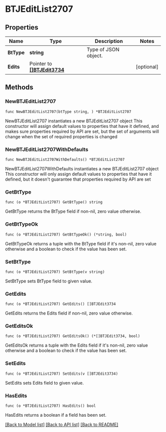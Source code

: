 # BTJEditList2707

## Properties

Name | Type | Description | Notes
------------ | ------------- | ------------- | -------------
**BtType** | **string** | Type of JSON object. | 
**Edits** | Pointer to [**[]BTJEdit3734**](BTJEdit3734.md) |  | [optional] 

## Methods

### NewBTJEditList2707

`func NewBTJEditList2707(btType string, ) *BTJEditList2707`

NewBTJEditList2707 instantiates a new BTJEditList2707 object
This constructor will assign default values to properties that have it defined,
and makes sure properties required by API are set, but the set of arguments
will change when the set of required properties is changed

### NewBTJEditList2707WithDefaults

`func NewBTJEditList2707WithDefaults() *BTJEditList2707`

NewBTJEditList2707WithDefaults instantiates a new BTJEditList2707 object
This constructor will only assign default values to properties that have it defined,
but it doesn't guarantee that properties required by API are set

### GetBtType

`func (o *BTJEditList2707) GetBtType() string`

GetBtType returns the BtType field if non-nil, zero value otherwise.

### GetBtTypeOk

`func (o *BTJEditList2707) GetBtTypeOk() (*string, bool)`

GetBtTypeOk returns a tuple with the BtType field if it's non-nil, zero value otherwise
and a boolean to check if the value has been set.

### SetBtType

`func (o *BTJEditList2707) SetBtType(v string)`

SetBtType sets BtType field to given value.


### GetEdits

`func (o *BTJEditList2707) GetEdits() []BTJEdit3734`

GetEdits returns the Edits field if non-nil, zero value otherwise.

### GetEditsOk

`func (o *BTJEditList2707) GetEditsOk() (*[]BTJEdit3734, bool)`

GetEditsOk returns a tuple with the Edits field if it's non-nil, zero value otherwise
and a boolean to check if the value has been set.

### SetEdits

`func (o *BTJEditList2707) SetEdits(v []BTJEdit3734)`

SetEdits sets Edits field to given value.

### HasEdits

`func (o *BTJEditList2707) HasEdits() bool`

HasEdits returns a boolean if a field has been set.


[[Back to Model list]](../README.md#documentation-for-models) [[Back to API list]](../README.md#documentation-for-api-endpoints) [[Back to README]](../README.md)


